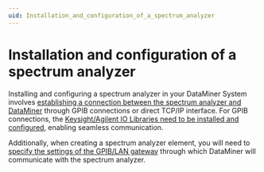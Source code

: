 ```yaml
---
uid: Installation_and_configuration_of_a_spectrum_analyzer
---
```


# Installation and configuration of a spectrum analyzer

Installing and configuring a spectrum analyzer in your DataMiner System involves [establishing a connection between the spectrum analyzer and DataMiner](xref:Connecting_spectrum_analyzers_to_your_DataMiner_System) through GPIB connections or direct TCP/IP interface. For GPIB connections, the [Keysight/Agilent IO Libraries need to be installed and configured](xref:Installing_the_Keysight_Agilent_IO_Libraries), enabling seamless communication.

Additionally, when creating a spectrum analyzer element, you will need to [specify the settings of the GPIB/LAN gateway](xref:GPIB_Connection) through which DataMiner will communicate with the spectrum analyzer.
